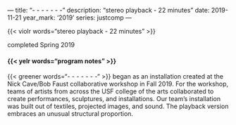 —
title: “- - - - - - -”
description: “stereo playback - 22 minutes”
date: 2019-11-21
year_mark: ‘2019’
series: justcomp
—

{{< violr words=“stereo playback - 22 minutes” >}}

completed Spring 2019

#### {{< yelr words=“program notes” >}}
{{< greener words=“- - - - - - -“ >}} began as an installation created at the Nick Cave/Bob Faust collaborative workshop in Fall 2019. For the workshop, teams of artists from across the USF college of the arts collaborated to create performances, sculptures, and installations. Our team’s installation was built out of textiles, projected images, and sound. The playback version embraces an unusual structural proportion.
